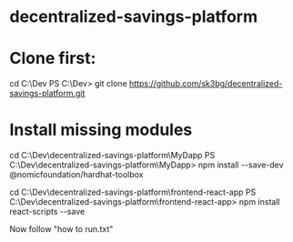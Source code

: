 # decentralized-savings-platform
# Clone first:

cd C:\Dev
PS C:\Dev> git clone https://github.com/sk3bg/decentralized-savings-platform.git

# Install missing modules 
cd C:\Dev\decentralized-savings-platform\MyDapp
PS C:\Dev\decentralized-savings-platform\MyDapp> npm install --save-dev @nomicfoundation/hardhat-toolbox

cd C:\Dev\decentralized-savings-platform\frontend-react-app
PS C:\Dev\decentralized-savings-platform\frontend-react-app> npm install react-scripts --save


Now follow "how to run.txt"